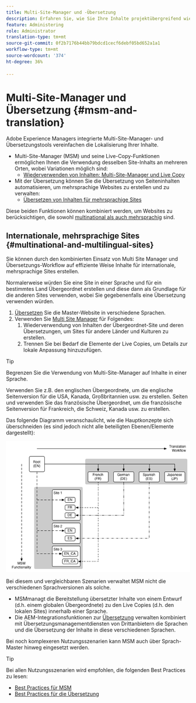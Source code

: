 ```yaml
---
title: Multi-Site-Manager und -Übersetzung
description: Erfahren Sie, wie Sie Ihre Inhalte projektübergreifend wiederverwenden und mehrsprachige Websites in AEM verwalten können.
feature: Administering
role: Administrator
translation-type: tm+mt
source-git-commit: 0f2b7176b44bb79bdcd1cecf6debf05bd652a1a1
workflow-type: tm+mt
source-wordcount: '374'
ht-degree: 36%

---
```



# Multi-Site-Manager und Übersetzung {#msm-and-translation}

Adobe Experience Managers integrierte Multi-Site-Manager- und Übersetzungstools vereinfachen die Lokalisierung Ihrer Inhalte.

* Multi-Site-Manager (MSM) und seine Live-Copy-Funktionen ermöglichen Ihnen die Verwendung desselben Site-Inhalts an mehreren Orten, wobei Variationen möglich sind:
   * [Wiederverwenden von Inhalten: Multi-Site-Manager und Live Copy](msm/overview.md)
* Mit der Übersetzung können Sie die Übersetzung von Seiteninhalten automatisieren, um mehrsprachige Websites zu erstellen und zu verwalten:
   * [Übersetzen von Inhalten für mehrsprachige Sites](translation/overview.md)

Diese beiden Funktionen können kombiniert werden, um Websites zu berücksichtigen, die sowohl [multinational als auch mehrsprachig](#multinational-and-multilingual-sites) sind.

## Internationale, mehrsprachige Sites {#multinational-and-multilingual-sites}

Sie können durch den kombinierten Einsatz von Multi Site Manager und Übersetzungs-Workflow auf effiziente Weise Inhalte für internationale, mehrsprachige Sites erstellen.

Normalerweise würden Sie eine Site in einer Sprache und für ein bestimmtes Land Übergeordnet erstellen und diese dann als Grundlage für die anderen Sites verwenden, wobei Sie gegebenenfalls eine Übersetzung verwenden würden.

1. [Übersetzen](translation/overview.md) Sie die Master-Website in verschiedene Sprachen.
1. Verwenden Sie [Multi Site Manager](msm/overview.md) für Folgendes:
   1. Wiederverwendung von Inhalten der Übergeordnet-Site und deren Übersetzungen, um Sites für andere Länder und Kulturen zu erstellen.
   1. Trennen Sie bei Bedarf die Elemente der Live Copies, um Details zur lokale Anpassung hinzuzufügen.

>[!TIP]
>
>Begrenzen Sie die Verwendung von Multi-Site-Manager auf Inhalte in einer Sprache.
>
>Verwenden Sie z.B. den englischen Übergeordnete, um die englische Seitenversion für die USA, Kanada, Großbritannien usw. zu erstellen. Seiten und verwenden Sie das französische Übergeordnet, um die französische Seitenversion für Frankreich, die Schweiz, Kanada usw. zu erstellen.

Das folgende Diagramm veranschaulicht, wie die Hauptkonzepte sich überschneiden (es sind jedoch nicht alle beteiligten Ebenen/Elemente dargestellt):

![Übersicht über die lokale Anpassung](assets/localization-overview.png)

Bei diesem und vergleichbaren Szenarien verwaltet MSM nicht die verschiedenen Sprachversionen als solche.

* [](msm/overview.md) MSMmanagt die Bereitstellung übersetzter Inhalte von einem Entwurf (d.h. einem globalen Übergeordnete) zu den Live Copies (d.h. den lokalen Sites) innerhalb einer Sprache.
* Die AEM-Integrationsfunktionen zur [Übersetzung](translation/overview.md) verwalten kombiniert mit Übersetzungsmanagementdiensten von Drittanbietern die Sprachen und die Übersetzung der Inhalte in diese verschiedenen Sprachen.

Bei noch komplexeren Nutzungsszenarien kann MSM auch über Sprach-Master hinweg eingesetzt werden.

>[!TIP]
>
>Bei allen Nutzungsszenarien wird empfohlen, die folgenden Best Practices zu lesen:
>
>* [Best Practices für MSM](msm/best-practices.md)
>* [Best Practices für die Übersetzung](translation/best-practices.md)

